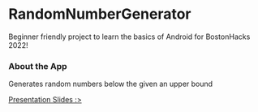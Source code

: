 # RandomNumberGenerator

Beginner friendly project to learn the basics of Android for BostonHacks 2022! 

### About the App
Generates random numbers below the given an upper bound

[Presentation Slides :>](https://docs.google.com/presentation/d/1G5Aa1G8PCRPX4hzeR8N14qqR_QvZbOlmgSXaO-hrhH0/edit?usp=sharing)
